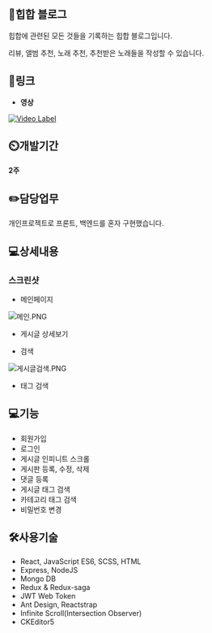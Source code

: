 ## 👏힙합 블로그


힙합에 관련된 모든 것들을 기록하는 힙합 블로그입니다.

리뷰, 앨범 추천, 노래 추천, 추천받은 노래들을 작성할 수 있습니다.


## 📎링크


- **영상**


[![Video Label](http://img.youtube.com/vi/QRObh9wZIEI/0.jpg)](https://youtu.be/QRObh9wZIEI)


## ⏲️개발기간


**2주**

## ✏️담당업무


개인프로젝트로 프론트, 백엔드를 혼자 구현했습니다.

## 💻상세내용


### 스크린샷

- 메인페이지

![메인.PNG](https://s3-us-west-2.amazonaws.com/secure.notion-static.com/97ef5dc2-2435-4c2a-bc02-2084d363acb2/메인.png)

- 게시글 상세보기


- 검색

![게시글검색.PNG](https://s3-us-west-2.amazonaws.com/secure.notion-static.com/e2b58637-819a-4af6-8d11-cfd3b5f77577/게시글검색.png)

- 태그 검색

## 💻기능


- 회원가입
- 로그인
- 게시글 인피니트 스크롤
- 게시판 등록, 수정, 삭제
- 댓글 등록
- 게시글 태그 검색
- 카테고리 태그 검색
- 비밀번호 변경

## 🛠️사용기술


- React, JavaScript ES6, SCSS, HTML
- Express, NodeJS
- Mongo DB
- Redux & Redux-saga
- JWT Web Token
- Ant Design, Reactstrap
- Infinite Scroll(Intersection Observer)
- CKEditor5
